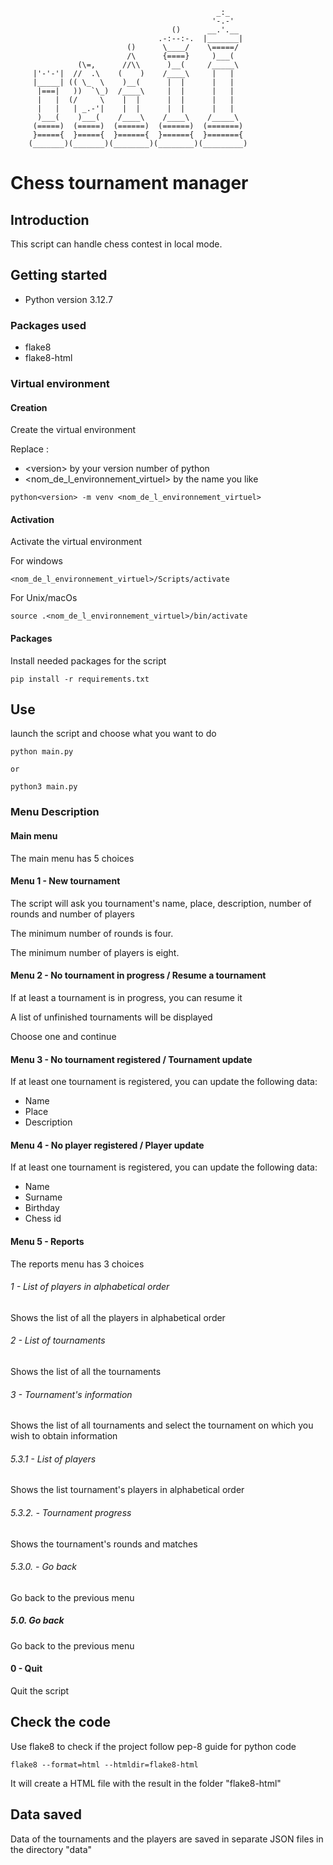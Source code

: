                                                   _:_
                                                 '-.-'
                                        ()      __.'.__
                                     .-:--:-.  |_______|
                              ()      \____/    \=====/
                              /\      {====}     )___(
                   (\=,      //\\      )__(     /_____\
         |'-'-'|  //  .\    (    )    /____\     |   |
         |_____| (( \_  \    )__(      |  |      |   |
          |===|   ))  `\_)  /____\     |  |      |   |
          |   |  (/     \    |  |      |  |      |   |
          |   |   | _.-'|    |  |      |  |      |   |
          )___(    )___(    /____\    /____\    /_____\
         (=====)  (=====)  (======)  (======)  (=======)
         }====={  }====={  }======{  }======{  }======={
        (_______)(_______)(________)(________)(_________)

# Chess tournament manager

## Introduction

This script can handle chess contest in local mode.

## Getting started

- Python version 3.12.7

### Packages used

- flake8
- flake8-html

### Virtual environment


#### Creation

Create the virtual environment

Replace :
- \<version> by your version number of python
- <nom_de_l_environnement_virtuel> by the name you like

```
python<version> -m venv <nom_de_l_environnement_virtuel>
```

#### Activation

Activate the virtual environment

For windows
```
<nom_de_l_environnement_virtuel>/Scripts/activate
```

For Unix/macOs

```
source .<nom_de_l_environnement_virtuel>/bin/activate
```

#### Packages

Install needed packages for the script

```
pip install -r requirements.txt
```
## Use

launch the script and choose what you want to do
```
python main.py

or

python3 main.py
```

### Menu Description

#### Main menu

The main menu has 5 choices

#### Menu 1 - New tournament

The script will ask you tournament's name, place, description, number of rounds and number of players

The minimum number of rounds is four.

The minimum number of players is eight.

#### Menu 2 - No tournament in progress / Resume a tournament

If at least a tournament is in progress, you can resume it

A list of unfinished tournaments will be displayed

Choose one and continue

#### Menu 3 - No tournament registered / Tournament update

If at least one tournament is registered, you can update the following data:

- Name
- Place
- Description

#### Menu 4 - No player registered / Player update

If at least one tournament is registered, you can update the following data:

- Name
- Surname
- Birthday
- Chess id

#### Menu 5 - Reports

The reports menu has 3 choices

###### 1 - List of players in alphabetical order

Shows the list of all the players in alphabetical order

###### 2 - List of tournaments

Shows the list of all the tournaments

###### 3 - Tournament's information

Shows the list of all tournaments and select the tournament on which you wish to obtain information

###### 5.3.1 - List of players

Shows the list tournament's players in alphabetical order

###### 5.3.2. - Tournament progress

Shows the tournament's rounds and matches

###### 5.3.0. - Go back

Go back to the previous menu

##### 5.0. Go back

Go back to the previous menu

#### 0 - Quit

Quit the script

## Check the code

Use flake8 to check if the project follow pep-8 guide for python code

```
flake8 --format=html --htmldir=flake8-html
```

It will create a HTML file with the result in the folder "flake8-html"

## Data saved

Data of the tournaments and the players are saved in separate JSON files in the directory "data"